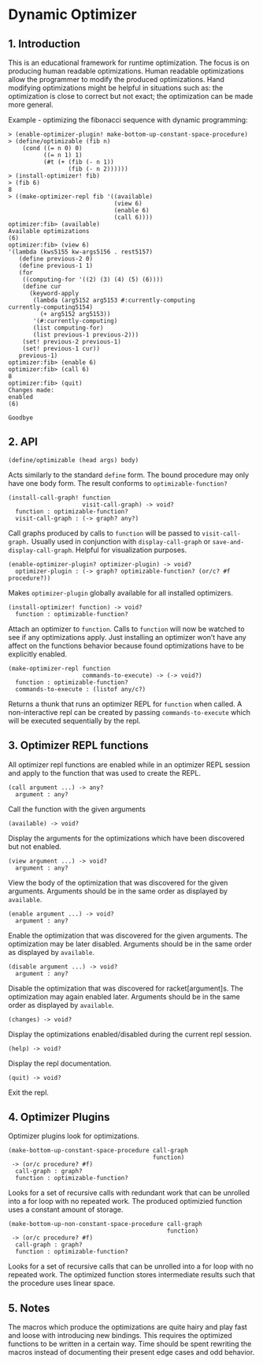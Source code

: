 # Dynamic Optimizer

## 1. Introduction

This is an educational framework for runtime optimization. The focus is
on producing human readable optimizations. Human readable optimizations
allow the programmer to modify the produced optimizations. Hand
modifying optimizations might be helpful in situations such as: the
optimization is close to correct but not exact; the optimization can be
made more general.

Example - optimizing the fibonacci sequence with dynamic programming:

```racket
> (enable-optimizer-plugin! make-bottom-up-constant-space-procedure)
> (define/optimizable (fib n)                                       
    (cond ((= n 0) 0)                                               
          ((= n 1) 1)                                               
          (#t (+ (fib (- n 1))                                      
                 (fib (- n 2))))))                                  
> (install-optimizer! fib)                                          
> (fib 6)                                                           
8                                                                   
> ((make-optimizer-repl fib '((available)                           
                              (view 6)                              
                              (enable 6)                            
                              (call 6))))                           
optimizer:fib> (available)                                          
Available optimizations                                             
(6)                                                                 
optimizer:fib> (view 6)                                             
'(lambda (kws5155 kw-args5156 . rest5157)                           
   (define previous-2 0)                                            
   (define previous-1 1)                                            
   (for                                                             
    ((computing-for '((2) (3) (4) (5) (6))))                        
    (define cur                                                     
      (keyword-apply                                                
       (lambda (arg5152 arg5153 #:currently-computing               
currently-computing5154)                                            
         (+ arg5152 arg5153))                                       
       '(#:currently-computing)                                     
       (list computing-for)                                         
       (list previous-1 previous-2)))                               
    (set! previous-2 previous-1)                                    
    (set! previous-1 cur))                                          
   previous-1)                                                      
optimizer:fib> (enable 6)                                           
optimizer:fib> (call 6)                                             
8                                                                   
optimizer:fib> (quit)                                               
Changes made:                                                       
enabled                                                             
(6)                                                                 
                                                                    
Goodbye                                                             
```

## 2. API

```racket
(define/optimizable (head args) body)
```

Acts similarly to the standard `define` form. The bound procedure may
only have one body form. The result conforms to `optimizable-function?`

```racket
(install-call-graph! function                  
                     visit-call-graph) -> void?
  function : optimizable-function?             
  visit-call-graph : (-> graph? any?)          
```

Call graphs produced by calls to `function` will be passed to
`visit-call-graph.` Usually used in conjunction with
`display-call-graph` or `save-and-display-call-graph`. Helpful for
visualization purposes.

```racket
(enable-optimizer-plugin? optimizer-plugin) -> void?                        
  optimizer-plugin : (-> graph? optimizable-function? (or/c? #f procedure?))
```

Makes `optimizer-plugin` globally available for all installed
optimizers.

```racket
(install-optimizer! function) -> void?
  function : optimizable-function?    
```

Attach an optimizer to `function`. Calls to `function` will now be
watched to see if any optimizations apply. Just installing an optimizer
won’t have any affect on the functions behavior because found
optimizations have to be explicitly enabled.

```racket
(make-optimizer-repl function                          
                     commands-to-execute) -> (-> void?)
  function : optimizable-function?                     
  commands-to-execute : (listof any/c?)                
```

Returns a thunk that runs an optimizer REPL for `function` when called.
A non-interactive repl can be created by passing `commands-to-execute`
which will be executed sequentially by the repl.

## 3. Optimizer REPL functions

All optimizer repl functions are enabled while in an optimizer REPL
session and apply to the function that was used to create the REPL.

```racket
(call argument ...) -> any?
  argument : any?          
```

Call the function with the given arguments

```racket
(available) -> void?
```

Display the arguments for the optimizations which have been discovered
but not enabled.

```racket
(view argument ...) -> void?
  argument : any?           
```

View the body of the optimization that was discovered for the given
arguments. Arguments should be in the same order as displayed by
`available`.

```racket
(enable argument ...) -> void?
  argument : any?             
```

Enable the optimization that was discovered for the given arguments. The
optimization may be later disabled. Arguments should be in the same
order as displayed by `available`.

```racket
(disable argument ...) -> void?
  argument : any?              
```

Disable the optimization that was discovered for racket\[argument\]s.
The optimization may again enabled later. Arguments should be in the
same order as displayed by `available`.

```racket
(changes) -> void?
```

Display the optimizations enabled/disabled during the current repl
session.

```racket
(help) -> void?
```

Display the repl documentation.

```racket
(quit) -> void?
```

Exit the repl.

## 4. Optimizer Plugins

Optimizer plugins look for optimizations.

```racket
(make-bottom-up-constant-space-procedure call-graph 
                                         function)  
 -> (or/c procedure? #f)                            
  call-graph : graph?                               
  function : optimizable-function?                  
```

Looks for a set of recursive calls with redundant work that can be
unrolled into a for loop with no repeated work. The produced optimizied
function uses a constant amount of storage.

```racket
(make-bottom-up-non-constant-space-procedure call-graph 
                                             function)  
 -> (or/c procedure? #f)                                
  call-graph : graph?                                   
  function : optimizable-function?                      
```

Looks for a set of recursive calls that can be unrolled into a for loop
with no repeated work. The optimized function stores intermediate
results such that the procedure uses linear space.

## 5. Notes

The macros which produce the optimizations are quite hairy and play fast
and loose with introducing new bindings. This requires the optimized
functions to be written in a certain way. Time should be spent rewriting
the macros instead of documenting their present edge cases and odd
behavior.
